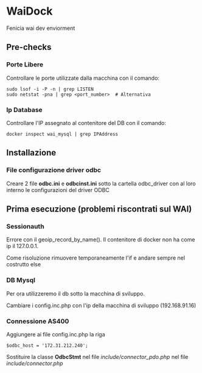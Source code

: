 # WaiDock
Fenicia wai dev enviorment

## Pre-checks

### Porte Libere
Controllare le porte utilizzate dalla macchina con il comando:
```
sudo lsof -i -P -n | grep LISTEN
sudo netstat -pna | grep <port_number>  # Alternativa
```

### Ip Database
Controllare l'IP assegnato al contenitore del DB con il comando:
```
docker inspect wai_mysql | grep IPAddress
```

## Installazione

### File configurazione driver odbc

Creare 2 file **odbc.ini** e **odbcinst.ini** sotto la cartella odbc_driver con al loro interno le configurazioni del driver ODBC

## Prima esecuzione (problemi riscontrati sul WAI)

### Sessionauth 

Errore con il geoip_record_by_name(). Il contenitore di docker non ha come ip il 127.0.0.1.

Come risoluzione rimuovere temporaneamente l'if e andare sempre nel costrutto else

### DB Mysql

Per ora utilizzeremo il db sotto la macchina di sviluppo.

Cambiare i config.inc.php con l'ip della macchina di sviluppo (192.168.91.16)

### Connessione AS400

Aggiungere ai file config.inc.php la riga

```
$odbc_host = '172.31.212.240';
```

Sostituire la classe **OdbcStmt** nel file *include/connector_pdo.php* nel file *include/connector.php*